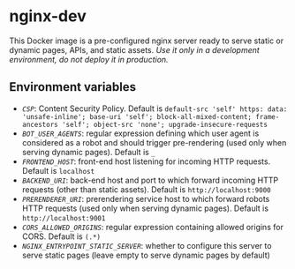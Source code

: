 # nginx-dev

This Docker image is a pre-configured nginx server ready to serve static or dynamic pages, APIs, and static assets.
*Use it only in a development environment, do not deploy it in production.*

## Environment variables

- *`CSP`*: Content Security Policy. Default is `default-src 'self' https: data: 'unsafe-inline'; base-uri 'self'; block-all-mixed-content; frame-ancestors 'self'; object-src 'none'; upgrade-insecure-requests`
- *`BOT_USER_AGENTS`*: regular expression defining which user agent is considered as a robot and should trigger pre-rendering (used only when serving dynamic pages). Default is `_`
- *`FRONTEND_HOST`*: front-end host listening for incoming HTTP requests. Default is `localhost`
- *`BACKEND_URI`*: back-end host and port to which forward incoming HTTP requests (other than static assets). Default is `http://localhost:9000`
- *`PRERENDERER_URI`*: prerendering service host to which forward robots HTTP requests (used only when serving dynamic pages). Default is `http://localhost:9001`
- *`CORS_ALLOWED_ORIGINS`*: regular expression containing allowed origins for CORS. Default is `(.*)`
- *`NGINX_ENTRYPOINT_STATIC_SERVER`*: whether to configure this server to serve static pages (leave empty to serve dynamic pages by default)
